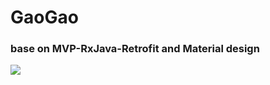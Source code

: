 # GaoGao 
### base on MVP-RxJava-Retrofit and Material design  
![](http://i.imgur.com/She4eF1.gif)

